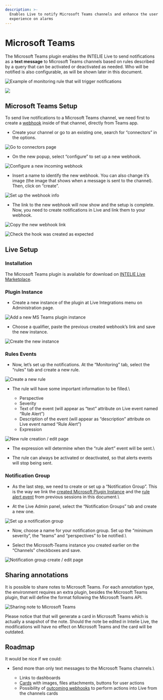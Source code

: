 ```yaml
---
description: >-
  Enables Live to notify Microsoft Teams channels and enhance the user
  experience on alarms
---
```


# Microsoft Teams

The Microsoft Teams plugin enables the INTELIE Live to send notifications as a **text message** to Microsoft Teams channels based on rules described by a query that can be activated or deactivated as needed. Who will be notified is also configurable, as will be shown later in this document.

![Example of monitoring rule that will trigger notifications](<../.gitbook/assets/image (160).png>)

![](<../.gitbook/assets/image (59).png>)

## Microsoft Teams Setup

To send live notifications to a Microsoft Teams channel, we need first to create a [webhook](https://docs.microsoft.com/en-us/microsoftteams/platform/webhooks-and-connectors/how-to/connectors-using#setting-up-a-custom-incoming-webhook) inside of that channel, directly from Teams app.

* Create your channel or go to an existing one, search for “connectors” in the options.

![Go to connectors page](<../.gitbook/assets/image (35).png>)

* On the new popup, select “configure” to set up a new webhook.

![Configure a new incoming webhook](<../.gitbook/assets/image (170).png>)

* Insert a name to identify the new webhook. You can also change it’s image (the image that shows when a message is sent to the channel). Then, click on “create”.

![Set up the webhook info](<../.gitbook/assets/image (13).png>)

* The link to the new webhook will now show and the setup is complete. Now, you need to create notifications in Live and link them to your webhook.

![Copy the new webhook link](<../.gitbook/assets/image (132).png>)

![Check the hook was created as expected](<../.gitbook/assets/image (110).png>)

## Live Setup

### Installation

The Microsoft Teams plugin is available for download on [INTELIE Live Marketplace](https://marketplace.intelie.com/artifact/plugin-microsoft-teams).

### Plugin Instance

* Create a new instance of the plugin at Live Integrations menu on Administration page.

![Add a new MS Teams plugin instance](<../.gitbook/assets/image (43).png>)

* Choose a qualifier, paste the previous created webhook’s link and save the new instance.

![Create the new instance](<../.gitbook/assets/image (121).png>)

### Rules Events

* Now, let’s set up the notifications. At the “Monitoring” tab, select the “rules” tab and create a new rule.

![Create a new rule](<../.gitbook/assets/image (137).png>)

* The rule will have some important information to be filled.\

  * Perspective
  * Severity
  * Text of the event (will appear as “text” attribute on Live event named “Rule Alert”)
  * Description of the event (will appear as “description” attribute on Live event named “Rule Alert”)
  * Expression

![New rule creation / edit page](../.gitbook/assets/10.png)

* The expression will determine when the “rule alert” event will be sent.\

* The rule can always be activated or deactivated, so that alerts events will stop being sent.

### Notification Group

* As the last step, we need to create or set up a “Notification Group”. This is the way we link the [created Microsoft Plugin Instance](microsoft-teams.md#plugin-instance) and the [rule alert event](microsoft-teams.md#rules-events) from previous sessions in this document.\

* At the Live Admin panel, select the “Notification Groups” tab and create a new one.

![Set up a notification group](<../.gitbook/assets/image (174).png>)

* Now, choose a name for your notification group. Set up the “minimum severity”, the “teams” and “perspectives” to be notified.\

* Select the Microsoft-Teams instance you created earlier on the “Channels” checkboxes and save.

![Notification group create / edit page](../.gitbook/assets/12.png)

## Sharing annotations

It is possible to share notes to Microsoft Teams. For each annotation type, the environment requires an extra plugin, besides the Microsoft Teams plugin, that will define the format following the Microsoft Teams API.

![Sharing note to Microsoft Teams](<../.gitbook/assets/image (159).png>)

Please notice that that will generate a card in Microsoft Teams which is actually a snapshot of the note. Should the note be edited in Intelie Live, the modifications will have no effect on Microsoft Teams and the card will be outdated.

## Roadmap

It would be nice if we could:

* Send more than only text messages to the Microsoft Teams channels.\

  * Links to dashboards
  * [Cards](https://docs.microsoft.com/en-us/azure/bot-service/rest-api/bot-framework-rest-connector-add-rich-cards?view=azure-bot-service-4.0#types-of-rich-cards) with images, files attachments, buttons for user actions
  * Possibility of [outcoming webhooks](https://docs.microsoft.com/en-us/microsoftteams/platform/webhooks-and-connectors/how-to/add-outgoing-webhook) to perform actions into Live from the channels cards
